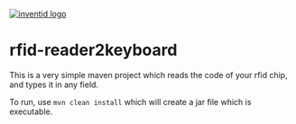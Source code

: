 [![inventid logo](https://cdn.inventid.nl/assets/logo-horizontally-ba8ae38ab1f53863fa4e99b977eaa1c7.png)](http://opensource.inventid.nl)

# rfid-reader2keyboard

This is a very simple maven project which reads the code of your rfid chip, and types it in any field.

To run, use `mvn clean install` which will create a jar file which is executable.

